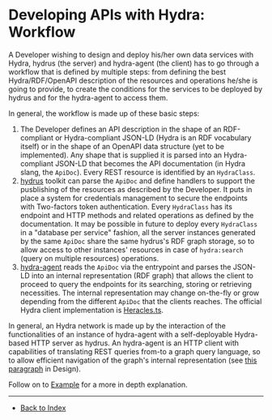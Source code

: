 # Developing APIs with Hydra: Workflow

A Developer wishing to design and deploy his/her own data services with Hydra, hydrus (the server) and hydra-agent (the client)
has to go through a workflow that is defined by multiple steps: from defining the best Hydra/RDF/OpenAPI description of the
resources and operations he/she is going to provide, to create the conditions for the services to be deployed by hydrus and for the hydra-agent to access them. 

In general, the workflow is made up of these basic steps:
1. The Developer defines an API description in the shape of an RDF-compliant or Hydra-compliant JSON-LD (Hydra is an RDF vocabulary itself) or in the shape of an OpenAPI data structure (yet to be implemented). Any shape that is supplied it is parsed into an Hydra-compliant JSON-LD that becomes the API documentation (in Hydra slang, the `ApiDoc`). Every REST resource is identified by an `HydraClass`.
2. [hydrus](https://github.com/HTTP-APIs/hydrus) toolkit can parse the `ApiDoc` and define handlers to support the pusblishing of the resources as described by the Developer. It puts in place a system for credentials management to secure the endpoints with Two-factors token authentication. Every `HydraClass` has its endpoint and HTTP methods and related operations as defined by the documentation. It may be possible in future to deploy every `HydraClass` in a "database per service" fashion, all the server instances generated by the same `ApiDoc` share the same hydrus's RDF graph storage, so to allow access to other instances' resources in case of `hydra:search` (query on multiple resources) operations.
3. [hydra-agent](https://github.com/HTTP-APIs/python-hydra-agent) reads the `ApiDoc` via the entrypoint and parses the JSON-LD into an internal representation (RDF graph) that allows the client to proceed to query the endpoints for its searching, storing or retrieving necessities. The internal representation may change on-the-fly or grow depending from the different `ApiDoc` that the clients reaches. The official Hydra client implementation is [Heracles.ts](https://github.com/HydraCG/Heracles.ts).

In general, an Hydra network is made up by the interaction of the functionalities of an instance of hydra-agent with a self-deployable Hydra-based HTTP server as hydrus. An hydra-agent is an HTTP client with capabilities of translating REST queries from-to a graph query language, so to allow efficient navigation of the graph's internal representation (see [this paragraph](Design.md#hydrus-as-a-full-stack-module) in Design).

Follow on to [Example](Example.md) for a more in depth explanation.

---

* [Back to Index](Readme.md)

